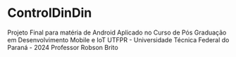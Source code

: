 # ControlDinDin

Projeto Final para matéria de Android Aplicado no  Curso de Pós Graduação em Desenvolvimento Mobile e IoT 
UTFPR - Universidade Técnica Federal do Paraná - 2024
Professor Robson Brito
